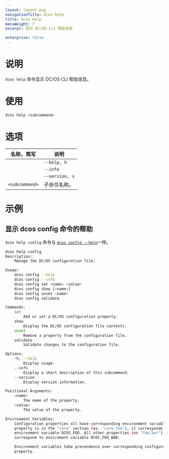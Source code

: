 ```yaml
---
layout: layout.pug
navigationTitle: dcos help
title: dcos help
menuWeight: 7
excerpt: 显示 DC/OS CLI 帮助信息

enterprise: false
---
```


# 说明
`dcos help` 命令显示 DC/OS CLI 帮助信息。

# 使用

```bash
dcos help <subcommand>
```

# 选项

| 名称，简写 | 说明 |
|---------|-------------|
| | `--help, h` | 显示使用情况。|
| | `--info` | 显示此子命令的简短说明。|
| | `--version, v` | 显示版本信息。 |
| `<subcommand>` | 子命令名称。|

# 示例

## 显示 dcos config 命令的帮助

`dcos help config` 命令与 [`dcos config --help`](/cn/1.11/cli/command-reference/dcos-config/)一样。

```bash
dcos help config
Description:
    Manage the DC/OS configuration file.

Usage:
    dcos config --help
    dcos config --info
    dcos config set <name> <value>
    dcos config show [<name>]
    dcos config unset <name>
    dcos config validate

Commands:
    set
        Add or set a DC/OS configuration property.
    show
        Display the DC/OS configuration file contents.
    unset
        Remove a property from the configuration file.
    validate
        Validate changes to the configuration file.

Options:
    -h, --help
        Display usage.
    --info
        Display a short description of this subcommand.
    --version
        Display version information.

Positional Arguments:
    <name>
        The name of the property.
    <value>
        The value of the property.

Environment Variables:
    Configuration properties all have corresponding environment variables. If a
    property is in the "core" section (ex. "core.foo"), it corresponds to
    environment variable DCOS_FOO. All other properties (ex "foo.bar")
    correspond to enviroment variable DCOS_FOO_BAR.

    Environment variables take precendence over corresponding configuration
    property.
```
